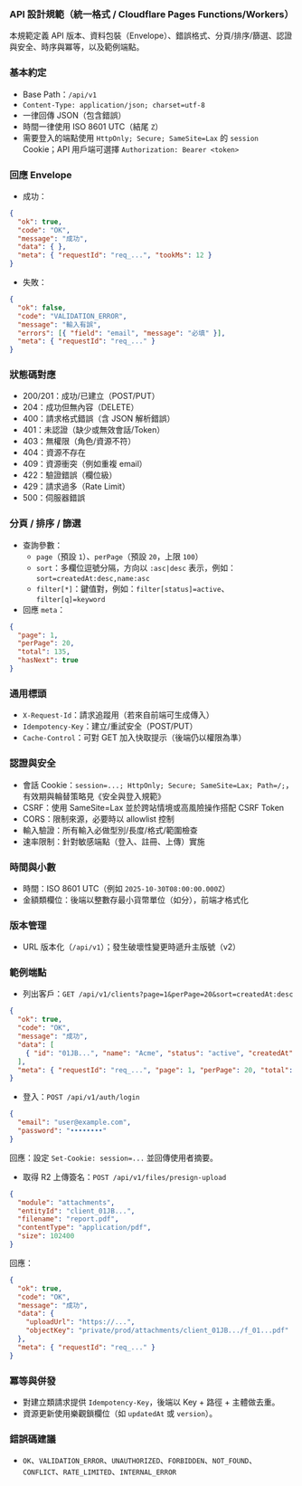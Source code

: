 ### API 設計規範（統一格式 / Cloudflare Pages Functions/Workers）

本規範定義 API 版本、資料包裝（Envelope）、錯誤格式、分頁/排序/篩選、認證與安全、時序與冪等，以及範例端點。

### 基本約定
- Base Path：`/api/v1`
- `Content-Type: application/json; charset=utf-8`
- 一律回傳 JSON（包含錯誤）
- 時間一律使用 ISO 8601 UTC（結尾 `Z`）
- 需要登入的端點使用 `HttpOnly; Secure; SameSite=Lax` 的 `session` Cookie；API 用戶端可選擇 `Authorization: Bearer <token>`

### 回應 Envelope
- 成功：
```json
{
  "ok": true,
  "code": "OK",
  "message": "成功",
  "data": { },
  "meta": { "requestId": "req_...", "tookMs": 12 }
}
```
- 失敗：
```json
{
  "ok": false,
  "code": "VALIDATION_ERROR",
  "message": "輸入有誤",
  "errors": [{ "field": "email", "message": "必填" }],
  "meta": { "requestId": "req_..." }
}
```

### 狀態碼對應
- 200/201：成功/已建立（POST/PUT）
- 204：成功但無內容（DELETE）
- 400：請求格式錯誤（含 JSON 解析錯誤）
- 401：未認證（缺少或無效會話/Token）
- 403：無權限（角色/資源不符）
- 404：資源不存在
- 409：資源衝突（例如重複 email）
- 422：驗證錯誤（欄位級）
- 429：請求過多（Rate Limit）
- 500：伺服器錯誤

### 分頁 / 排序 / 篩選
- 查詢參數：
  - `page`（預設 `1`）、`perPage`（預設 `20`，上限 `100`）
  - `sort`：多欄位逗號分隔，方向以 `:asc|desc` 表示，例如：`sort=createdAt:desc,name:asc`
  - `filter[*]`：鍵值對，例如：`filter[status]=active`、`filter[q]=keyword`
- 回應 `meta`：
```json
{
  "page": 1,
  "perPage": 20,
  "total": 135,
  "hasNext": true
}
```

### 通用標頭
- `X-Request-Id`：請求追蹤用（若來自前端可生成傳入）
- `Idempotency-Key`：建立/重試安全（POST/PUT）
- `Cache-Control`：可對 GET 加入快取提示（後端仍以權限為準）

### 認證與安全
- 會話 Cookie：`session=...; HttpOnly; Secure; SameSite=Lax; Path=/;`，有效期與輪替策略見《安全與登入規範》
- CSRF：使用 SameSite=Lax 並於跨站情境或高風險操作搭配 CSRF Token
- CORS：限制來源，必要時以 allowlist 控制
- 輸入驗證：所有輸入必做型別/長度/格式/範圍檢查
- 速率限制：針對敏感端點（登入、註冊、上傳）實施

### 時間與小數
- 時間：ISO 8601 UTC（例如 `2025-10-30T08:00:00.000Z`）
- 金額類欄位：後端以整數存最小貨幣單位（如分），前端才格式化

### 版本管理
- URL 版本化（`/api/v1`）；發生破壞性變更時遞升主版號（v2）

### 範例端點
- 列出客戶：`GET /api/v1/clients?page=1&perPage=20&sort=createdAt:desc`
```json
{
  "ok": true,
  "code": "OK",
  "message": "成功",
  "data": [
    { "id": "01JB...", "name": "Acme", "status": "active", "createdAt": "2025-10-30T08:00:00.000Z" }
  ],
  "meta": { "requestId": "req_...", "page": 1, "perPage": 20, "total": 1, "hasNext": false }
}
```
- 登入：`POST /api/v1/auth/login`
```json
{
  "email": "user@example.com",
  "password": "••••••••"
}
```
回應：設定 `Set-Cookie: session=...` 並回傳使用者摘要。

- 取得 R2 上傳簽名：`POST /api/v1/files/presign-upload`
```json
{
  "module": "attachments",
  "entityId": "client_01JB...",
  "filename": "report.pdf",
  "contentType": "application/pdf",
  "size": 102400
}
```
回應：
```json
{
  "ok": true,
  "code": "OK",
  "message": "成功",
  "data": {
    "uploadUrl": "https://...",
    "objectKey": "private/prod/attachments/client_01JB.../f_01...pdf"
  },
  "meta": { "requestId": "req_..." }
}
```

### 冪等與併發
- 對建立類請求提供 `Idempotency-Key`，後端以 Key + 路徑 + 主體做去重。
- 資源更新使用樂觀鎖欄位（如 `updatedAt` 或 `version`）。

### 錯誤碼建議
- `OK`、`VALIDATION_ERROR`、`UNAUTHORIZED`、`FORBIDDEN`、`NOT_FOUND`、`CONFLICT`、`RATE_LIMITED`、`INTERNAL_ERROR`


